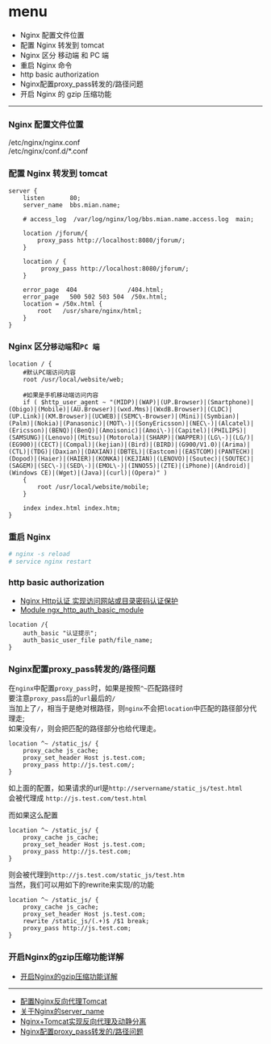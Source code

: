 # menu
- Nginx 配置文件位置
- 配置 Nginx 转发到 tomcat
- Nginx 区分 移动端 和 PC 端
- 重启 Nginx 命令
- http basic authorization
- Nginx配置proxy_pass转发的/路径问题
- 开启 Nginx 的 gzip 压缩功能

---

### Nginx 配置文件位置
>
/etc/nginx/nginx.conf  
/etc/nginx/conf.d/*.conf

### 配置 Nginx 转发到 tomcat

```
server { 
    listen       80; 
    server_name  bbs.mian.name; 
 
    # access_log  /var/log/nginx/log/bbs.mian.name.access.log  main; 
 
    location /jforum/{  
        proxy_pass http://localhost:8080/jforum/;  
    } 
 
    location / { 
         proxy_pass http://localhost:8080/jforum/; 
    } 
 
    error_page  404              /404.html; 
    error_page   500 502 503 504  /50x.html; 
    location = /50x.html { 
        root   /usr/share/nginx/html; 
    } 
} 
```

### Nginx 区分`移动端`和`PC 端`

```
location / {
	#默认PC端访问内容
    root /usr/local/website/web;

	#如果是手机移动端访问内容
    if ( $http_user_agent ~ "(MIDP)|(WAP)|(UP.Browser)|(Smartphone)|(Obigo)|(Mobile)|(AU.Browser)|(wxd.Mms)|(WxdB.Browser)|(CLDC)|(UP.Link)|(KM.Browser)|(UCWEB)|(SEMC\-Browser)|(Mini)|(Symbian)|(Palm)|(Nokia)|(Panasonic)|(MOT\-)|(SonyEricsson)|(NEC\-)|(Alcatel)|(Ericsson)|(BENQ)|(BenQ)|(Amoisonic)|(Amoi\-)|(Capitel)|(PHILIPS)|(SAMSUNG)|(Lenovo)|(Mitsu)|(Motorola)|(SHARP)|(WAPPER)|(LG\-)|(LG/)|(EG900)|(CECT)|(Compal)|(kejian)|(Bird)|(BIRD)|(G900/V1.0)|(Arima)|(CTL)|(TDG)|(Daxian)|(DAXIAN)|(DBTEL)|(Eastcom)|(EASTCOM)|(PANTECH)|(Dopod)|(Haier)|(HAIER)|(KONKA)|(KEJIAN)|(LENOVO)|(Soutec)|(SOUTEC)|(SAGEM)|(SEC\-)|(SED\-)|(EMOL\-)|(INNO55)|(ZTE)|(iPhone)|(Android)|(Windows CE)|(Wget)|(Java)|(curl)|(Opera)" )
	{
		root /usr/local/website/mobile;
	}

	index index.html index.htm;
}
```

### 重启 Nginx

```bash
# nginx -s reload
# service nginx restart
```
### http basic authorization
- [Nginx Http认证 实现访问网站或目录密码认证保护][a1]
- [Module ngx_http_auth_basic_module][a2]

[a1]:http://my.oschina.net/loveking/blog/150180?fromerr=NCGDw3sf
[a2]:http://nginx.org/en/docs/http/ngx_http_auth_basic_module.html 

```
location /{
    auth_basic "认证提示";
    auth_basic_user_file path/file_name;
}
```


### Nginx配置proxy_pass转发的/路径问题


在`nginx`中配置`proxy_pass`时，如果是按照`^~`匹配路径时  
要注意`proxy_pass`后的`url`最后的`/`  
当加上了`/`，相当于是绝对根路径，则`nginx`不会把`location`中匹配的路径部分代理走;  
如果没有`/`，则会把匹配的路径部分也给代理走。

```
location ^~ /static_js/ { 
	proxy_cache js_cache; 
	proxy_set_header Host js.test.com; 
	proxy_pass http://js.test.com/; 
}
```

如上面的配置，如果请求的url是`http://servername/static_js/test.html`  
会被代理成 `http://js.test.com/test.html`

而如果这么配置

```
location ^~ /static_js/ { 
	proxy_cache js_cache; 
	proxy_set_header Host js.test.com; 
	proxy_pass http://js.test.com; 
}
```

则会被代理到`http://js.test.com/static_js/test.htm`  
当然，我们可以用如下的rewrite来实现/的功能

```
location ^~ /static_js/ { 
	proxy_cache js_cache; 
	proxy_set_header Host js.test.com; 
	rewrite /static_js/(.+)$ /$1 break; 
	proxy_pass http://js.test.com; 
} 
```

### 开启Nginx的gzip压缩功能详解
- [开启Nginx的gzip压缩功能详解](http://www.php100.com/html/program/nginx/2013/0905/5526.html)

---

- [配置Nginx反向代理Tomcat][1]
- [关于Nginx的server_name][2]
- [Nginx+Tomcat实现反向代理及动静分离][3]
- [Nginx配置proxy_pass转发的/路径问题][4]

[1]:http://www.linuxidc.com/Linux/2015-03/115208.htm 'Linux 公社'
[2]:http://onlyzq.blog.51cto.com/1228/535279
[3]:http://www.tuicool.com/articles/uA36biz
[4]:http://www.cnblogs.com/AloneSword/p/3673829.html